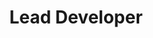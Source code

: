 ---
name: "Jamie Liu"
title: "Lead Developer"
group: "member"
img: "jliu.jpg"
github: "jamieliu386"
---